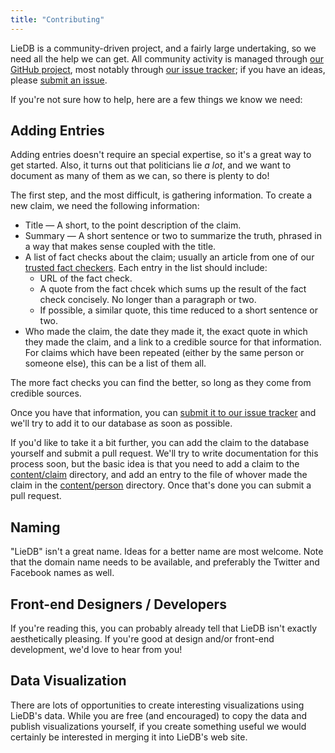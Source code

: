 ```yaml
---
title: "Contributing"
---
```


LieDB is a community-driven project, and a fairly large undertaking,
so we need all the help we can get.  All community activity is managed
through [our GitHub project](https://github.com/liedb/liedb), most
notably through [our issue
tracker](https://github.com/liedb/liedb/issues); if you have an ideas,
please [submit an issue](https://github.com/liedb/liedb/issues/new).

If you're not sure how to help, here are a few things we know we need:

## Adding Entries

Adding entries doesn't require an special expertise, so it's a great
way to get started.  Also, it turns out that politicians lie *a lot*,
and we want to document as many of them as we can, so there is plenty
to do!

The first step, and the most difficult, is gathering information.  To
create a new claim, we need the following information:

 * Title — A short, to the point description of the claim.
 * Summary — A short sentence or two to summarize the truth, phrased in
   a way that makes sense coupled with the title.
 * A list of fact checks about the claim; usually an article from one of our [trusted fact checkers](/checker).  Each entry in the list should include:
   * URL of the fact check.
   * A quote from the fact chcek which sums up the result of the fact
     check concisely.  No longer than a paragraph or two.
   * If possible, a similar quote, this time reduced to a short
     sentence or two.
 * Who made the claim, the date they made it, the exact quote in which
   they made the claim, and a link to a credible source for that
   information.  For claims which have been repeated (either by the
   same person or someone else), this can be a list of them all.

The more fact checks you can find the better, so long as they come from
credible sources.

Once you have that information, you can
[submit it to our issue tracker](https://github.com/liedb/liedb/issues/new)
and we'll try to add it to our database as soon as possible.

If you'd like to take it a bit further, you can add the claim to the
database yourself and submit a pull request.  We'll try to write
documentation for this process soon, but the basic idea is that you
need to add a claim to the
[content/claim](https://github.com/liedb/liedb/tree/master/content/claim)
directory, and add an entry to the file of whover made the claim in the
[content/person](https://github.com/liedb/liedb/tree/master/content/person)
directory.  Once that's done you can submit a pull request.

## Naming

"LieDB" isn't a great name.  Ideas for a better name are most welcome.
Note that the domain name needs to be available, and preferably the
Twitter and Facebook names as well.

## Front-end Designers / Developers

If you're reading this, you can probably already tell that LieDB isn't
exactly aesthetically pleasing.  If you're good at design and/or
front-end development, we'd love to hear from you!

## Data Visualization

There are lots of opportunities to create interesting visualizations
using LieDB's data.  While you are free (and encouraged) to copy the
data and publish visualizations yourself, if you create something
useful we would certainly be interested in merging it into LieDB's
web site.

